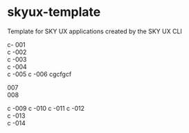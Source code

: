 # skyux-template
Template for SKY UX applications created by the SKY UX CLI

c- 001  
c -002  
c -003  
c -004  
c -005
c -006
cgcfgcf
  
007  
008

c -009 
c -010 
c -011
c -012   
c -013  
c -014 


